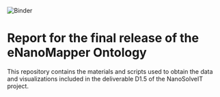 ![Binder](https://mybinder.org/v2/gh/jmillanacosta/report-final-release-enm/db11888003c8efd9dc0ff120cec4d3357e8c2f26?urlpath=lab%2Ftree%2FNanoSolveIT_KB_eNM.ipynb)
# Report for the final release of the eNanoMapper Ontology
This repository contains the materials and scripts used to obtain the data and visualizations included in the deliverable D1.5 of the NanoSolveIT project.
